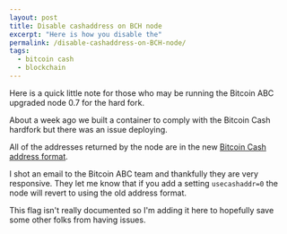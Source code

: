 ```yaml
---
layout: post
title: Disable cashaddress on BCH node
excerpt: "Here is how you disable the"
permalink: /disable-cashaddress-on-BCH-node/
tags:
  - bitcoin cash
  - blockchain
---
```

Here is a quick little note for those who may be running the Bitcoin ABC upgraded node 0.7 for the hard fork.

About a week ago we built a container to comply with the Bitcoin Cash hardfork but there was an issue deploying.

All of the addresses returned by the node are in the new [Bitcoin Cash address format](https://github.com/bitcoincashorg/bitcoincash.org/blob/master/spec/cashaddr.md).

I shot an email to the Bitcoin ABC team and thankfully they are very responsive. They let me know that if you add a setting `usecashaddr=0` the node will revert to using the old address format.

This flag isn't really documented so I'm adding it here to hopefully save some other folks from having issues.